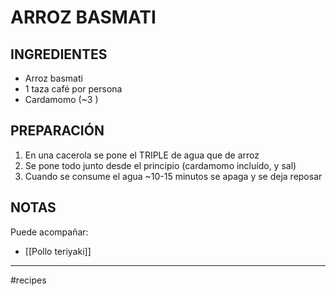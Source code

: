 # ARROZ BASMATI
## INGREDIENTES
- Arroz basmati 
- 1 taza café por persona
- Cardamomo (~3 )

## PREPARACIÓN
1. En una cacerola se pone el TRIPLE de agua que de arroz 
2. Se pone todo junto desde el principio (cardamomo incluído, y sal)
3. Cuando se consume el agua ~10-15 minutos se apaga y se deja reposar

## NOTAS
Puede acompañar:
- [[Pollo teriyaki]]
- - - 
#recipes 